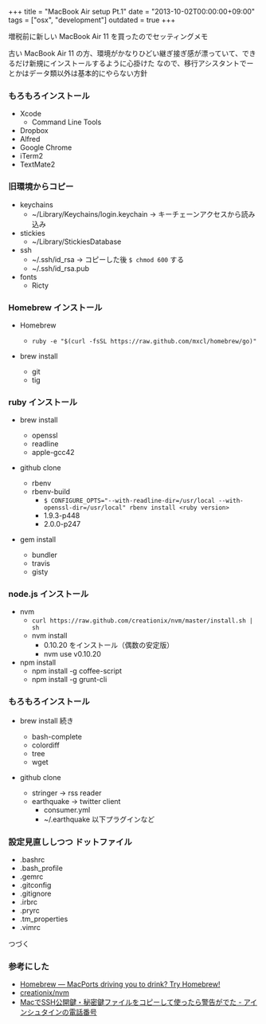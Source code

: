 +++
title = "MacBook Air setup Pt.1"
date = "2013-10-02T00:00:00+09:00"
tags = ["osx", "development"]
outdated = true
+++

増税前に新しい MacBook Air 11 を買ったのでセッティングメモ

古い MacBook Air 11 の方、環境がかなりひどい継ぎ接ぎ感が漂っていて、できるだけ新規にインストールするように心掛けた
なので、移行アシスタントでーとかはデータ類以外は基本的にやらない方針

### もろもろインストール
- Xcode
  - Command Line Tools
- Dropbox
- Alfred
- Google Chrome
- iTerm2
- TextMate2

### 旧環境からコピー
- keychains
  - ~/Library/Keychains/login.keychain -> キーチェーンアクセスから読み込み
- stickies
  - ~/Library/StickiesDatabase
- ssh
  - ~/.ssh/id_rsa -> コピーした後 `$ chmod 600` する
  - ~/.ssh/id_rsa.pub  
- fonts 
  - Ricty
  
### Homebrew インストール
- Homebrew
  - `ruby -e "$(curl -fsSL https://raw.github.com/mxcl/homebrew/go)"`

- brew install
  - git
  - tig

### ruby インストール
- brew install
  - openssl
  - readline
  - apple-gcc42
- github clone
  - rbenv
  - rbenv-build
    - `$ CONFIGURE_OPTS="--with-readline-dir=/usr/local --with-openssl-dir=/usr/local" rbenv install <ruby version>`
    - 1.9.3-p448
    - 2.0.0-p247

- gem install
  - bundler
  - travis
  - gisty
  
### node.js インストール
- nvm
  - `curl https://raw.github.com/creationix/nvm/master/install.sh | sh`
  - nvm install
    - 0.10.20 をインストール（偶数の安定版）
    - nvm use v0.10.20
- npm install
  - npm install -g coffee-script
  - npm install -g grunt-cli

### もろもろインストール
- brew install 続き
  - bash-complete
  - colordiff
  - tree
  - wget
  
- github clone
  - stringer -> rss reader
  - earthquake -> twitter client
    - consumer.yml
    - ~/.earthquake 以下プラグインなど

### 設定見直ししつつ ドットファイル
- .bashrc
- .bash_profile
- .gemrc
- .gitconfig
- .gitignore
- .irbrc
- .pryrc
- .tm_properties
- .vimrc

つづく

### 参考にした
- [Homebrew — MacPorts driving you to drink? Try Homebrew!](http://brew.sh/)
- [creationix/nvm](https://github.com/creationix/nvm#node-version-manager)
- [MacでSSH公開鍵・秘密鍵ファイルをコピーして使ったら警告がでた - アインシュタインの電話番号](http://blog.ruedap.com/2011/04/04/mac-ssh-key-copy-error)